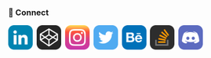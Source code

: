 
<!--
**shaheenfazim/shaheenfazim** is a ✨ _special_ ✨ repository because its `README.md` (this file) appears on your GitHub profile.

Here are some ideas to get you started:

- 🔭 I’m currently working on ...
- 🌱 I’m currently learning ...
- 👯 I’m looking to collaborate on ...
- 🤔 I’m looking for help with ...
- 💬 Ask me about ...
- 📫 How to reach me: ...
- 😄 Pronouns: ...
- ⚡ Fun fact: ...
-->

### 🔗 Connect
<a href='https://www.linkedin.com/in/shaheenfazim'><img src='https://raw.githubusercontent.com/shaheenfazim/shaheenfazim/master/Social/Linkedin.svg' width='50'/></a>&nbsp;
<a href='https://codepen.io/shaheenfazim'><img src='https://raw.githubusercontent.com/shaheenfazim/shaheenfazim/master/Social/Codepen.svg' width='50'/></a>&nbsp;
<a href='https://www.instagram.com/shaheenfazim'><img src='https://raw.githubusercontent.com/shaheenfazim/shaheenfazim/master/Social/Instagram.svg' width='50'/></a>&nbsp;
<a href='https://www.twitter.com/shaheenfazim'><img src='https://raw.githubusercontent.com/shaheenfazim/shaheenfazim/master/Social/Twitter.svg' width='50'/></a>&nbsp;
<a href='https://www.behance.com/shaheenfazim'><img src='https://raw.githubusercontent.com/shaheenfazim/shaheenfazim/master/Social/Behance.svg' width='50'/></a>&nbsp;
<a href='https://stackoverflow.com/users/12257965/shaheen-fazim'><img src='https://raw.githubusercontent.com/shaheenfazim/shaheenfazim/master/Social/Stackoverflow.svg' width='50'/></a>&nbsp;
<a href='https://discordapp.com/users/fazim#9133/'><img src='https://raw.githubusercontent.com/shaheenfazim/shaheenfazim/master/Social/Discord.svg' width='50'/></a>&nbsp;


